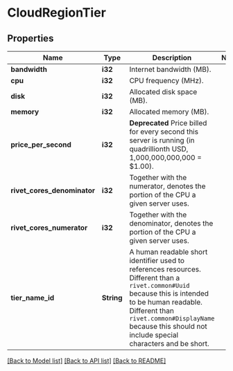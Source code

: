 # CloudRegionTier

## Properties

Name | Type | Description | Notes
------------ | ------------- | ------------- | -------------
**bandwidth** | **i32** | Internet bandwidth (MB). | 
**cpu** | **i32** | CPU frequency (MHz). | 
**disk** | **i32** | Allocated disk space (MB). | 
**memory** | **i32** | Allocated memory (MB). | 
**price_per_second** | **i32** | **Deprecated** Price billed for every second this server is running (in quadrillionth USD, 1,000,000,000,000 = $1.00). | 
**rivet_cores_denominator** | **i32** | Together with the numerator, denotes the portion of the CPU a given server uses. | 
**rivet_cores_numerator** | **i32** | Together with the denominator, denotes the portion of the CPU a given server uses. | 
**tier_name_id** | **String** | A human readable short identifier used to references resources. Different than a `rivet.common#Uuid` because this is intended to be human readable. Different than `rivet.common#DisplayName` because this should not include special characters and be short. | 

[[Back to Model list]](../README.md#documentation-for-models) [[Back to API list]](../README.md#documentation-for-api-endpoints) [[Back to README]](../README.md)


